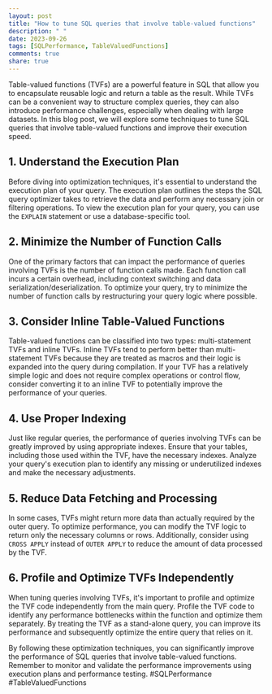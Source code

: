 ```yaml
---
layout: post
title: "How to tune SQL queries that involve table-valued functions"
description: " "
date: 2023-09-26
tags: [SQLPerformance, TableValuedFunctions]
comments: true
share: true
---
```


Table-valued functions (TVFs) are a powerful feature in SQL that allow you to encapsulate reusable logic and return a table as the result. While TVFs can be a convenient way to structure complex queries, they can also introduce performance challenges, especially when dealing with large datasets. In this blog post, we will explore some techniques to tune SQL queries that involve table-valued functions and improve their execution speed.

## 1. Understand the Execution Plan

Before diving into optimization techniques, it's essential to understand the execution plan of your query. The execution plan outlines the steps the SQL query optimizer takes to retrieve the data and perform any necessary join or filtering operations. To view the execution plan for your query, you can use the `EXPLAIN` statement or use a database-specific tool.

## 2. Minimize the Number of Function Calls

One of the primary factors that can impact the performance of queries involving TVFs is the number of function calls made. Each function call incurs a certain overhead, including context switching and data serialization/deserialization. To optimize your query, try to minimize the number of function calls by restructuring your query logic where possible.

## 3. Consider Inline Table-Valued Functions

Table-valued functions can be classified into two types: multi-statement TVFs and inline TVFs. Inline TVFs tend to perform better than multi-statement TVFs because they are treated as macros and their logic is expanded into the query during compilation. If your TVF has a relatively simple logic and does not require complex operations or control flow, consider converting it to an inline TVF to potentially improve the performance of your queries.

## 4. Use Proper Indexing

Just like regular queries, the performance of queries involving TVFs can be greatly improved by using appropriate indexes. Ensure that your tables, including those used within the TVF, have the necessary indexes. Analyze your query's execution plan to identify any missing or underutilized indexes and make the necessary adjustments.

## 5. Reduce Data Fetching and Processing

In some cases, TVFs might return more data than actually required by the outer query. To optimize performance, you can modify the TVF logic to return only the necessary columns or rows. Additionally, consider using `CROSS APPLY` instead of `OUTER APPLY` to reduce the amount of data processed by the TVF.

## 6. Profile and Optimize TVFs Independently

When tuning queries involving TVFs, it's important to profile and optimize the TVF code independently from the main query. Profile the TVF code to identify any performance bottlenecks within the function and optimize them separately. By treating the TVF as a stand-alone query, you can improve its performance and subsequently optimize the entire query that relies on it.

By following these optimization techniques, you can significantly improve the performance of SQL queries that involve table-valued functions. Remember to monitor and validate the performance improvements using execution plans and performance testing. #SQLPerformance #TableValuedFunctions